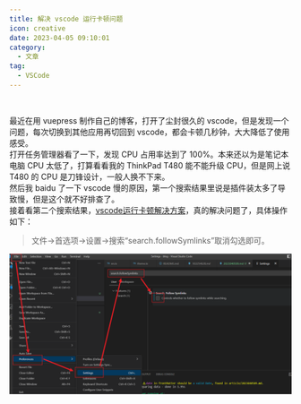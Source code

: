 ```yaml
---
title: 解决 vscode 运行卡顿问题
icon: creative
date: 2023-04-05 09:10:01
category:
  - 文章
tag:
  - VSCode
---
```

​​

最近在用 vuepress 制作自己的博客，打开了尘封很久的 vscode，但是发现一个问题，每次切换到其他应用再切回到 vscode，都会卡顿几秒钟，大大降低了使用感受。  
打开任务管理器看了一下，发现 CPU 占用率达到了 100%。本来还以为是笔记本电脑 CPU 太低了，打算看看我的 ThinkPad T480 能不能升级 CPU，但是网上说 T480 的 CPU 是刀锋设计，一般人换不下来。  
然后我 baidu 了一下 vscode 慢的原因，第一个搜索结果里说是插件装太多了导致慢，但是这个就不好排查了。  
接着看第二个搜索结果，[vscode运行卡顿解决方案](https://blog.csdn.net/weixin_43599212/article/details/129175936)，真的解决问题了，具体操作如下：

> 文件->首选项->设置->搜索“search.followSymlinks”取消勾选即可。

![img](./assets/2023040509/img-2023-04-05-20-08-56.png)
